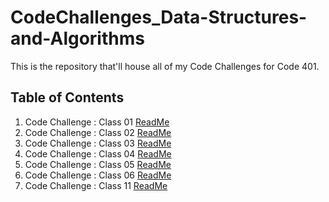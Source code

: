 # CodeChallenges_Data-Structures-and-Algorithms

This is the repository that'll house all of my Code Challenges for Code 401.

## Table of Contents

1. Code Challenge : Class 01 [ReadMe](./Class01/README.md)
2. Code Challenge : Class 02 [ReadMe](./Class02/README.md)
3. Code Challenge : Class 03 [ReadMe](./Class03/README.md)
4. Code Challenge : Class 04 [ReadMe](./Class04/README.md)
5. Code Challenge : Class 05 [ReadMe](./Class05/README.md)
6. Code Challenge : Class 06 [ReadMe](./Class06Files/README.md)
11. Code Challenge : Class 11 [ReadMe](./Class11Files/README.md)
